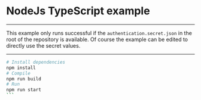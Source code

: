 # NodeJs TypeScript example

---

This example only runs successful if the `authentication.secret.json` in the root of the repository is available.
Of course the example can be edited to directly use the secret values.

---

````sh
# Install dependencies
npm install
# Compile
npm run build
# Run
npm run start
```
````
